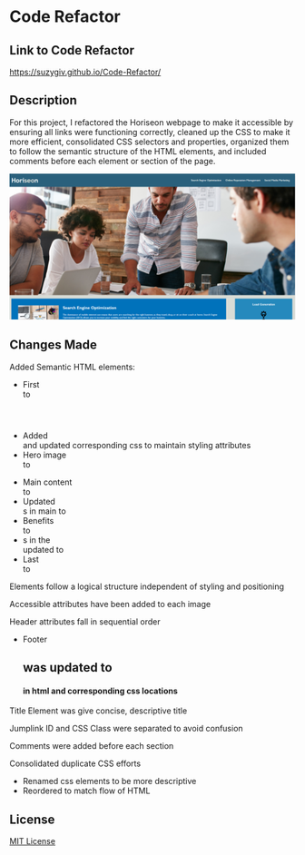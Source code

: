 # Code Refactor

## Link to Code Refactor
https://suzygiv.github.io/Code-Refactor/

## Description

For this project, I refactored the Horiseon webpage to make it accessible by ensuring all links were functioning correctly, cleaned up the CSS to make it more efficient, consolidated CSS selectors and properties, organized them to follow the semantic structure of the HTML elements, and included comments before each element or section of the page. 

![Code Refator Landing Page](https://github.com/suzygiv/Code-Refactor/blob/master/images/Horizeon%20Landing%20Page.PNG)

## Changes Made

Added Semantic HTML elements: 
- First <div> to <header>
- Added <nav> and updated corresponding css to maintain styling attributes
- Hero image <div> to <figure>
- Main content <div> to <main>
- Updated <div>s in main to <section>
- Benefits <div> to <aside>
- <div>s in the <aside> updated to <sections>
- Last <div> to <footer>

Elements follow a logical structure independent of styling and positioning

Accessible attributes have been added to each image

Header attributes fall in sequential order
- Footer <h2> was updated to <h4> in html and corresponding css locations

Title Element was give concise, descriptive title 

Jumplink ID and CSS Class were separated to avoid confusion

Comments were added before each section

Consolidated duplicate CSS efforts 
- Renamed css elements to be more descriptive
- Reordered to match flow of HTML

## License
[MIT License](http://opensource.org/licenses/mit-license.php)
